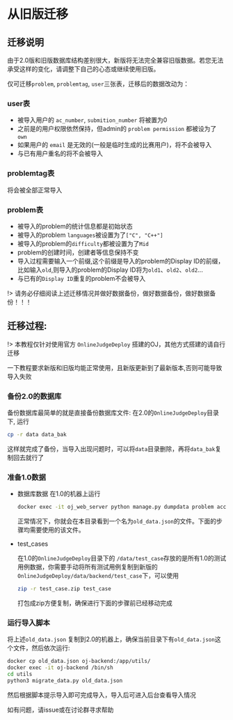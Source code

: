 # 从旧版迁移

## 迁移说明

由于2.0版和旧版数据库结构差别很大，新版将无法完全兼容旧版数据。若您无法承受这样的变化，请调整下自己的心态或继续使用旧版。

仅可迁移`problem`, `problemtag`, `user`三张表，迁移后的数据改动为：

### user表

+ 被导入用户的 `ac_number`, `submition_number` 将被置为0
+ 之前是的用户权限依然保持，但admin的 `problem permission` 都被设为了 `own`
+ 如果用户的 `email` 是无效的(一般是临时生成的比赛用户)，将不会被导入
+ 与已有用户重名的将不会被导入

### problemtag表

将会被全部正常导入

### problem表

+ 被导入的problem的统计信息都是初始状态
+ 被导入的problem `languages`被设置为了`["C", "C++"]`
+ 被导入的problem的`difficulty`都被设置为了`Mid`
+ problem的创建时间，创建者等信息保持不变
+ 导入过程需要输入一个前缀,这个前缀是导入的problem的Display ID的前缀，比如输入`old`,则导入的problem的Display ID将为`old1`、`old2`、`old2`...
+ 与已有的`Display ID`重复的problem不会被导入

!> 请务必仔细阅读上述迁移情况并做好数据备份，做好数据备份，做好数据备份！！！

## 迁移过程:

!> 本教程仅针对使用官方 `OnlineJudgeDeploy` 搭建的OJ，其他方式搭建的请自行迁移

一下教程要求新版和旧版均能正常使用，且新版更新到了最新版本,否则可能导致导入失败

### 备份2.0的数据库

备份数据库最简单的就是直接备份数据库文件: 在2.0的`OnlineJudgeDeploy`目录下, 运行

```bash
cp -r data data_bak
```

这样就完成了备份，当导入出现问题时，可以将`data`目录删除，再将`data_bak`复制回去就行了

### 准备1.0数据

+ 数据库数据
    在1.0的机器上运行
    ```bash
    docker exec -it oj_web_server python manage.py dumpdata problem account.user --indent 2 > old_data.json
    ```

    正常情况下，你就会在本目录看到一个名为`old_data.json`的文件。下面的步骤均需要使用的该文件。

+ test_cases

    在1.0的`OnlineJudgeDeploy`目录下的 `/data/test_case`存放的是所有1.0的测试用例数据，你需要手动将所有测试用例复制到新版的`OnlineJudgeDeploy/data/backend/test_case`下，可以使用
    ```bash
    zip -r test_case.zip test_case
    ```
    打包成zip方便复制，确保进行下面的步骤前已经移动完成

### 运行导入脚本

将上述`old_data.json` 复制到2.0的机器上，确保当前目录下有`old_data.json`这个文件，然后依次运行:

```bash
docker cp old_data.json oj-backend:/app/utils/ 
docker exec -it oj-backend /bin/sh
cd utils
python3 migrate_data.py old_data.json
```

然后根据脚本提示导入即可完成导入，导入后可进入后台查看导入情况

如有问题，请issue或在讨论群寻求帮助
